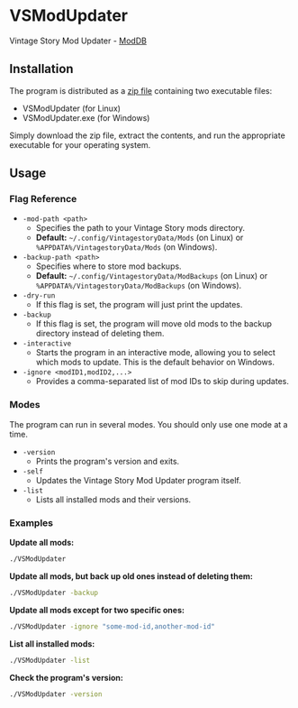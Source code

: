 # VSModUpdater
Vintage Story Mod Updater - [ModDB](https://mods.vintagestory.at/modupdater)

## Installation
The program is distributed as a [zip file](https://github.com/rafalb8/VSModUpdater/releases) containing two executable files:
* VSModUpdater (for Linux)
* VSModUpdater.exe (for Windows)

Simply download the zip file, extract the contents, and run the appropriate executable for your operating system.

## Usage

### Flag Reference
* `-mod-path <path>`
  * Specifies the path to your Vintage Story mods directory.
  * **Default:** `~/.config/VintagestoryData/Mods` (on Linux) or `%APPDATA%/VintagestoryData/Mods` (on Windows).
* `-backup-path <path>`
  * Specifies where to store mod backups.
  * **Default:** `~/.config/VintagestoryData/ModBackups` (on Linux) or `%APPDATA%/VintagestoryData/ModBackups` (on Windows).
* `-dry-run`
  * If this flag is set, the program will just print the updates.
* `-backup`
  * If this flag is set, the program will move old mods to the backup directory instead of deleting them.
* `-interactive`
  * Starts the program in an interactive mode, allowing you to select which mods to update. This is the default behavior on Windows.
* `-ignore <modID1,modID2,...>`
  * Provides a comma-separated list of mod IDs to skip during updates.

### Modes
The program can run in several modes. You should only use one mode at a time.

* `-version`
  * Prints the program's version and exits.
* `-self`
  * Updates the Vintage Story Mod Updater program itself.
* `-list`
  * Lists all installed mods and their versions.


### Examples
**Update all mods:**
```sh
./VSModUpdater
```
**Update all mods, but back up old ones instead of deleting them:**
```sh
./VSModUpdater -backup
```
**Update all mods except for two specific ones:**
```sh
./VSModUpdater -ignore "some-mod-id,another-mod-id"
```
**List all installed mods:**
```sh
./VSModUpdater -list
```
**Check the program's version:**
```sh
./VSModUpdater -version
```
